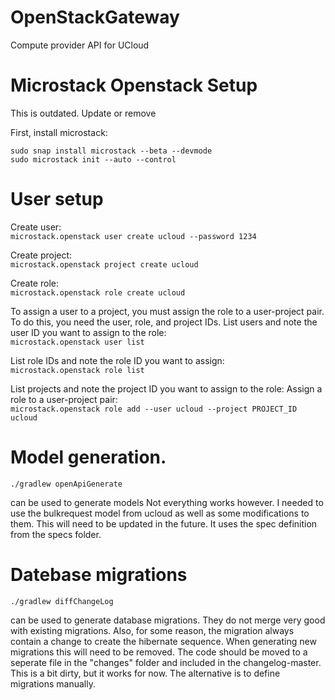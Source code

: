 # OpenStackGateway

Compute provider API for UCloud

# Microstack Openstack Setup

This is outdated. Update or remove

First, install microstack:

`sudo snap install microstack --beta --devmode` \
`sudo microstack init --auto --control`


# User setup

Create user: \
`microstack.openstack user create ucloud --password 1234`

Create project: \
`microstack.openstack project create ucloud`

Create role: \
`microstack.openstack role create ucloud`

To assign a user to a project, you must assign the role to a user-project pair. To do this, you need the user, role, and project IDs.
List users and note the user ID you want to assign to the role: \
`microstack.openstack user list`

List role IDs and note the role ID you want to assign: \
`microstack.openstack role list`

List projects and note the project ID you want to assign to the role:
Assign a role to a user-project pair: \
`microstack.openstack role add --user ucloud --project PROJECT_ID ucloud`


# Model generation.

`./gradlew openApiGenerate`

can be used to generate models
Not everything works however. I needed to use the bulkrequest model from ucloud as well as some modifications to them.
This will need to be updated in the future.
It uses the spec definition from the specs folder.


# Datebase migrations

`./gradlew diffChangeLog`

can be used to generate database migrations. 
They do not merge very good with existing migrations.
Also, for some reason, the migration always contain a change to create the hibernate sequence.
When generating new migrations this will need to be removed. 
The code should be moved to a seperate file in the "changes" folder and included in the changelog-master.
This is a bit dirty, but it works for now.
The alternative is to define migrations manually.